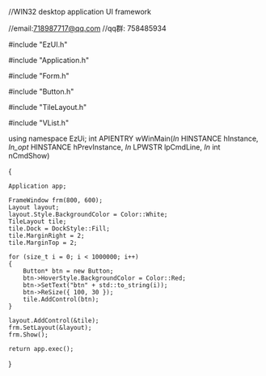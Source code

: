 //WIN32 desktop application UI framework

//email:718987717@qq.com
//qq群: 758485934

#include "EzUI.h"

#include "Application.h"

#include "Form.h"

#include "Button.h"

#include "TileLayout.h"

#include "VList.h"

using namespace EzUi;
int APIENTRY wWinMain(_In_ HINSTANCE hInstance,
_In_opt_ HINSTANCE hPrevInstance,
	_In_ LPWSTR    lpCmdLine,
	_In_ int       nCmdShow)
	
{

	Application app;

	FrameWindow frm(800, 600);
	Layout layout;
	layout.Style.BackgroundColor = Color::White;
	TileLayout tile;
	tile.Dock = DockStyle::Fill;
	tile.MarginRight = 2;
	tile.MarginTop = 2;

	for (size_t i = 0; i < 1000000; i++)
	{
		Button* btn = new Button;
		btn->HoverStyle.BackgroundColor = Color::Red;
		btn->SetText("btn" + std::to_string(i));
		btn->ReSize({ 100, 30 });
		tile.AddControl(btn);
	}

	layout.AddControl(&tile);
	frm.SetLayout(&layout);
	frm.Show();

	return app.exec();
}
